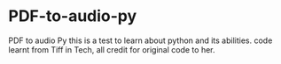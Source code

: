# PDF-to-audio-py
 PDF to audio Py 
this is a test to learn about python and its abilities.
code learnt from Tiff in Tech, all credit for original code to her. 
